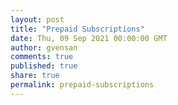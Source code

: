 ```yaml
---
layout: post
title: "Prepaid Subscriptions"
date: Thu, 09 Sep 2021 00:00:00 GMT
author: gvensan
comments: true
published: true
share: true
permalink: prepaid-subscriptions
---
```

